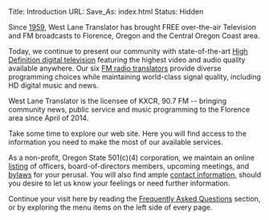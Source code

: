 Title: Introduction
URL:
Save_As: index.html
Status: Hidden

Since [1959]({filename}About/History.md), West Lane Translator has
brought FREE over-the-air Television and FM broadcasts to Florence,
Oregon and the Central Oregon Coast area.

Today, we continue to present our community with state-of-the-art
[High Definition digital television]({filename}HDTV.md) featuring the
highest video and audio quality available anywhere. Our six [FM radio
translators]({filename}FM.md) provide diverse programming choices
while maintaining world-class signal quality, including HD digital
music and news.

West Lane Translator is the licensee of KXCR, 90.7 FM -- bringing
community news, public service and music programming to the
Florence area since April of 2014.

Take some time to explore our web site. Here you will find access to
the information you need to make the most of our available services.

As a non-profit, Oregon State 501(c)(4) corporation, we maintain an
online [listing]({filename}About/BOD.md) of officers,
board-of-directors members, upcoming meetings, and
[bylaws]({static}/pdfs/WLT_Bylaws_2018.pdf) for your perusal. You will
also find ample [contact information]({filename}About/Contact.md), should
you desire to let us know your feelings or need further information.

[//]: # "TODO: Fix the left side comment below"

Continue your visit here by reading the [Frequently Asked
Questions]({filename}FAQ.md) section, or by exploring the menu items
on the left side of every page.
